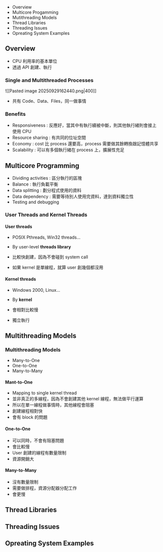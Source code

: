 - Overview
- Multicore Progamming
- Mutithreading Models
- Thread Libraries
- Threading Issues
- Opreating System Examples

## Overview
- CPU 利用率的基本單位
- 透過 API 創建、執行

### Single and Multithreaded Processes
![[Pasted image 20250929162440.png|400]]
- 共有 Code、Data、Files，同一做事情
### Benefits
+ Responsiveness : 反應好，當其中有執行續被中斷，則其他執行緒則會接上使用 CPU
+ Resource sharing : 有共同的位址空間
+ Economy : cost 比 process 還要高，process 需要做其餘轉換跟記憶體共享
+ Scalability : 可以有多個執行緒在 process 上，擴展性充足
## Multicore Programming
- Dividing activities : 區分執行的區塊
- Balance : 執行負載平衡
- Data splitting : 劃分程式使用的資料
- Data dependency : 需要等待別人使用完資料，達到資料獨立性
- Testing and debugging 
### User Threads and Kernel Threads
#### User threads
+ POSIX Pthreads, Win32 threads...
+ By user-level **threads library**

+ 比較快創建，因為不會碰到 system call
+ 如果 kernel 是單線程，就算 user 創幾個都沒用
#### Kernel threads
+ Windows 2000, Linux...
+ By **kernel**

+ 會相對比較慢
+ 獨立執行

## Multithreading Models
### Multithreading Models 
+ Many-to-One 
+ One-to-One
+ Many-to-Many

#### Mant-to-One
+ Mapping to single kernel thread
+ 並非真正的多線程，因為不會創建其他 kernel 線程，無法做平行運算
+ 所以在單一線程做事情時，其他線程會阻塞
+ 創建線程相對快
+ 會有 block 的問題

#### One-to-One 
+ 可以同時，不會有阻塞問題
+ 會比較慢
+ User 創建的線程有數量限制
+ 資源開銷大

#### Many-to-Many
+ 沒有數量限制
+ 需要做排程，資源分配器分配工作
+ 會更慢

## Thread Libraries

## Threading Issues

## Opreating System Examples
